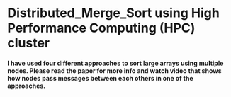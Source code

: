 # Distributed_Merge_Sort using High Performance Computing (HPC) cluster

#### I have used four different approaches to sort large arrays using multiple nodes. Please read the paper for more info and watch video that shows how nodes pass messages between each others in one of the approaches.
